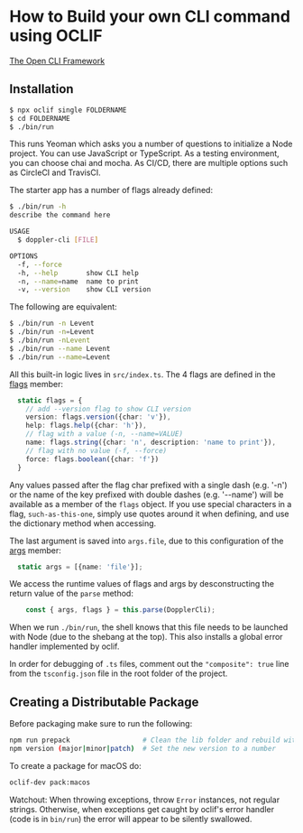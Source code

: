 # How to Build your own CLI command using OCLIF

[The Open CLI Framework](https://oclif.io/)

## Installation

```sh
$ npx oclif single FOLDERNAME
$ cd FOLDERNAME
$ ./bin/run
```

This runs Yeoman which asks you a number of questions to initialize a Node project. You can use JavaScript or TypeScript. As a testing environment, you can choose chai and mocha. As CI/CD, there are multiple options such as CircleCI and TravisCI.

The starter app has a number of flags already defined:

```sh
$ ./bin/run -h
describe the command here

USAGE
  $ doppler-cli [FILE]

OPTIONS
  -f, --force
  -h, --help       show CLI help
  -n, --name=name  name to print
  -v, --version    show CLI version
```

The following are equivalent:

```sh
$ ./bin/run -n Levent
$ ./bin/run -n=Levent
$ ./bin/run -nLevent
$ ./bin/run --name Levent
$ ./bin/run --name=Levent
```

All this built-in logic lives in `src/index.ts`. The 4 flags are defined in the [flags](https://oclif.io/docs/flags) member:

```typescript
  static flags = {
    // add --version flag to show CLI version
    version: flags.version({char: 'v'}),
    help: flags.help({char: 'h'}),
    // flag with a value (-n, --name=VALUE)
    name: flags.string({char: 'n', description: 'name to print'}),
    // flag with no value (-f, --force)
    force: flags.boolean({char: 'f'})
  }
```

Any values passed after the flag char prefixed with a single dash (e.g. '-n') or the name of the key prefixed with double dashes (e.g. '--name') will be available as a member of the `flags` object. If you use special characters in a flag, `such-as-this-one`, simply use quotes around it when defining, and use the dictionary method when accessing.

The last argument is saved into `args.file`, due to this configuration of the [args](https://oclif.io/docs/args) member:

```typescript
  static args = [{name: 'file'}];
```

We access the runtime values of flags and args by desconstructing the return value of the `parse` method:

```typescript
    const { args, flags } = this.parse(DopplerCli);
```

When we run `./bin/run`, the shell knows that this file needs to be launched with Node (due to the shebang at the top). This also installs a global error handler implemented by oclif.

In order for debugging of `.ts` files, comment out the `"composite": true` line from the `tsconfig.json` file in the root folder of the project.

## Creating a Distributable Package

Before packaging make sure to run the following:

```sh
npm run prepack                  # Clean the lib folder and rebuild with TSC
npm version (major|minor|patch)  # Set the new version to a number
```

To create a package for macOS do:

```sh
oclif-dev pack:macos
```

Watchout:
When throwing exceptions, throw `Error` instances, not regular strings. Otherwise, when exceptions get caught by oclif's error handler (code is in `bin/run`) the error will appear to be silently swallowed. 